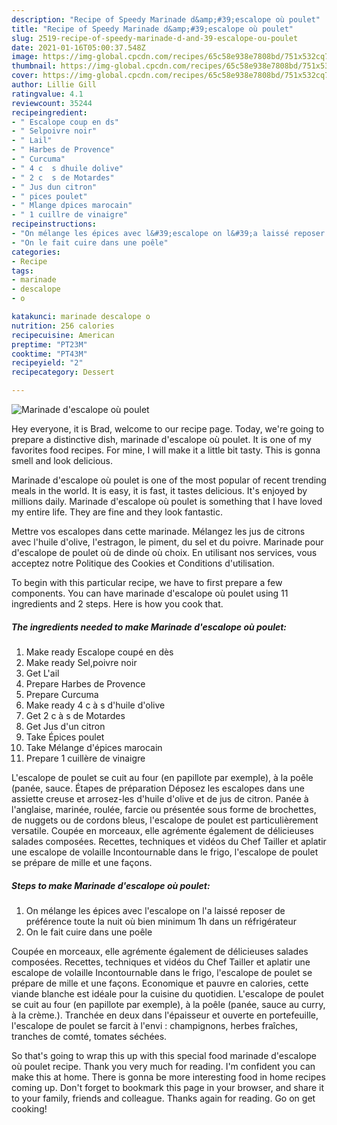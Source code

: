 ```yaml
---
description: "Recipe of Speedy Marinade d&amp;#39;escalope où poulet"
title: "Recipe of Speedy Marinade d&amp;#39;escalope où poulet"
slug: 2519-recipe-of-speedy-marinade-d-and-39-escalope-ou-poulet
date: 2021-01-16T05:00:37.548Z
image: https://img-global.cpcdn.com/recipes/65c58e938e7808bd/751x532cq70/marinade-descalope-ou-poulet-photo-principale-de-la-recette.jpg
thumbnail: https://img-global.cpcdn.com/recipes/65c58e938e7808bd/751x532cq70/marinade-descalope-ou-poulet-photo-principale-de-la-recette.jpg
cover: https://img-global.cpcdn.com/recipes/65c58e938e7808bd/751x532cq70/marinade-descalope-ou-poulet-photo-principale-de-la-recette.jpg
author: Lillie Gill
ratingvalue: 4.1
reviewcount: 35244
recipeingredient:
- " Escalope coup en ds"
- " Selpoivre noir"
- " Lail"
- " Harbes de Provence"
- " Curcuma"
- " 4 c  s dhuile dolive"
- " 2 c  s de Motardes"
- " Jus dun citron"
- " pices poulet"
- " Mlange dpices marocain"
- " 1 cuillre de vinaigre"
recipeinstructions:
- "On mélange les épices avec l&#39;escalope on l&#39;a laissé reposer de préférence toute la nuit où bien minimum 1h dans un réfrigérateur"
- "On le fait cuire dans une poêle"
categories:
- Recipe
tags:
- marinade
- descalope
- o

katakunci: marinade descalope o 
nutrition: 256 calories
recipecuisine: American
preptime: "PT23M"
cooktime: "PT43M"
recipeyield: "2"
recipecategory: Dessert

---
```



![Marinade d&#39;escalope où poulet](https://img-global.cpcdn.com/recipes/65c58e938e7808bd/751x532cq70/marinade-descalope-ou-poulet-photo-principale-de-la-recette.jpg)

Hey everyone, it is Brad, welcome to our recipe page. Today, we're going to prepare a distinctive dish, marinade d&#39;escalope où poulet. It is one of my favorites food recipes. For mine, I will make it a little bit tasty. This is gonna smell and look delicious.

Marinade d&#39;escalope où poulet is one of the most popular of recent trending meals in the world. It is easy, it is fast, it tastes delicious. It's enjoyed by millions daily. Marinade d&#39;escalope où poulet is something that I have loved my entire life. They are fine and they look fantastic.

Mettre vos escalopes dans cette marinade. Mélangez les jus de citrons avec l&#39;huile d&#39;olive, l&#39;estragon, le piment, du sel et du poivre. Marinade pour d&#39;escalope de poulet où de dinde où choix. En utilisant nos services, vous acceptez notre Politique des Cookies et Conditions d&#39;utilisation.


To begin with this particular recipe, we have to first prepare a few components. You can have marinade d&#39;escalope où poulet using 11 ingredients and 2 steps. Here is how you cook that.

<!--inarticleads1-->

##### The ingredients needed to make Marinade d&#39;escalope où poulet:

1. Make ready  Escalope coupé en dès
1. Make ready  Sel,poivre noir
1. Get  L&#39;ail
1. Prepare  Harbes de Provence
1. Prepare  Curcuma
1. Make ready  4 c à s d&#39;huile d&#39;olive
1. Get  2 c à s de Motardes
1. Get  Jus d&#39;un citron
1. Take  Épices poulet
1. Take  Mélange d&#39;épices marocain
1. Prepare  1 cuillère de vinaigre


L&#39;escalope de poulet se cuit au four (en papillote par exemple), à la poêle (panée, sauce. Étapes de préparation Déposez les escalopes dans une assiette creuse et arrosez-les d&#39;huile d&#39;olive et de jus de citron. Panée à l&#39;anglaise, marinée, roulée, farcie ou présentée sous forme de brochettes, de nuggets ou de cordons bleus, l&#39;escalope de poulet est particulièrement versatile. Coupée en morceaux, elle agrémente également de délicieuses salades composées. Recettes, techniques et vidéos du Chef Tailler et aplatir une escalope de volaille Incontournable dans le frigo, l&#39;escalope de poulet se prépare de mille et une façons. 

<!--inarticleads2-->

##### Steps to make Marinade d&#39;escalope où poulet:

1. On mélange les épices avec l&#39;escalope on l&#39;a laissé reposer de préférence toute la nuit où bien minimum 1h dans un réfrigérateur
1. On le fait cuire dans une poêle


Coupée en morceaux, elle agrémente également de délicieuses salades composées. Recettes, techniques et vidéos du Chef Tailler et aplatir une escalope de volaille Incontournable dans le frigo, l&#39;escalope de poulet se prépare de mille et une façons. Economique et pauvre en calories, cette viande blanche est idéale pour la cuisine du quotidien. L&#39;escalope de poulet se cuit au four (en papillote par exemple), à la poêle (panée, sauce au curry, à la crème.). Tranchée en deux dans l&#39;épaisseur et ouverte en portefeuille, l&#39;escalope de poulet se farcit à l&#39;envi : champignons, herbes fraîches, tranches de comté, tomates séchées. 

So that's going to wrap this up with this special food marinade d&#39;escalope où poulet recipe. Thank you very much for reading. I'm confident you can make this at home. There is gonna be more interesting food in home recipes coming up. Don't forget to bookmark this page in your browser, and share it to your family, friends and colleague. Thanks again for reading. Go on get cooking!
